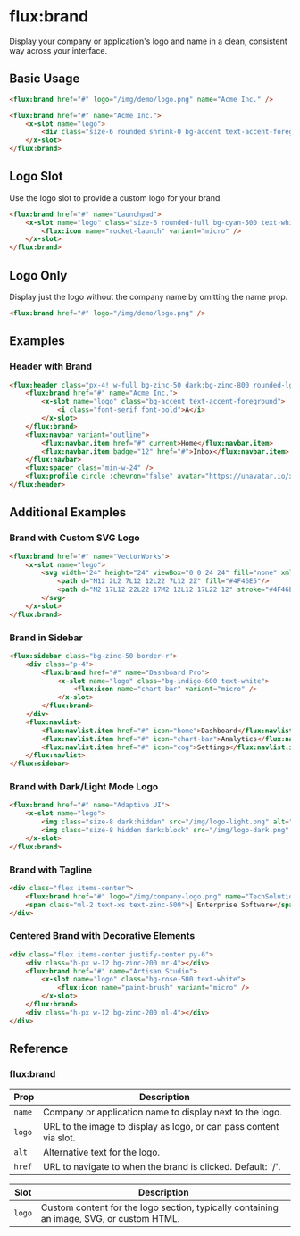 # flux:brand

Display your company or application's logo and name in a clean, consistent way across your interface.

## Basic Usage

```html
<flux:brand href="#" logo="/img/demo/logo.png" name="Acme Inc." />

<flux:brand href="#" name="Acme Inc.">
    <x-slot name="logo">
        <div class="size-6 rounded shrink-0 bg-accent text-accent-foreground flex items-center justify-center"><i class="font-serif font-bold">A</i></div>
    </x-slot>
</flux:brand>
```

## Logo Slot

Use the logo slot to provide a custom logo for your brand.

```html
<flux:brand href="#" name="Launchpad">
    <x-slot name="logo" class="size-6 rounded-full bg-cyan-500 text-white text-xs font-bold">
        <flux:icon name="rocket-launch" variant="micro" />
    </x-slot>
</flux:brand>
```

## Logo Only

Display just the logo without the company name by omitting the name prop.

```html
<flux:brand href="#" logo="/img/demo/logo.png" />
```

## Examples

### Header with Brand

```html
<flux:header class="px-4! w-full bg-zinc-50 dark:bg-zinc-800 rounded-lg border border-zinc-100 dark:border-white/5">
    <flux:brand href="#" name="Acme Inc.">
        <x-slot name="logo" class="bg-accent text-accent-foreground">
            <i class="font-serif font-bold">A</i>
        </x-slot>
    </flux:brand>
    <flux:navbar variant="outline">
        <flux:navbar.item href="#" current>Home</flux:navbar.item>
        <flux:navbar.item badge="12" href="#">Inbox</flux:navbar.item>
    </flux:navbar>
    <flux:spacer class="min-w-24" />
    <flux:profile circle :chevron="false" avatar="https://unavatar.io/x/calebporzio" />
</flux:header>
```

## Additional Examples

### Brand with Custom SVG Logo

```html
<flux:brand href="#" name="VectorWorks">
    <x-slot name="logo">
        <svg width="24" height="24" viewBox="0 0 24 24" fill="none" xmlns="http://www.w3.org/2000/svg">
            <path d="M12 2L2 7L12 12L22 7L12 2Z" fill="#4F46E5"/>
            <path d="M2 17L12 22L22 17M2 12L12 17L22 12" stroke="#4F46E5" stroke-width="2" stroke-linecap="round" stroke-linejoin="round"/>
        </svg>
    </x-slot>
</flux:brand>
```

### Brand in Sidebar

```html
<flux:sidebar class="bg-zinc-50 border-r">
    <div class="p-4">
        <flux:brand href="#" name="Dashboard Pro">
            <x-slot name="logo" class="bg-indigo-600 text-white">
                <flux:icon name="chart-bar" variant="micro" />
            </x-slot>
        </flux:brand>
    </div>
    <flux:navlist>
        <flux:navlist.item href="#" icon="home">Dashboard</flux:navlist.item>
        <flux:navlist.item href="#" icon="chart-bar">Analytics</flux:navlist.item>
        <flux:navlist.item href="#" icon="cog">Settings</flux:navlist.item>
    </flux:navlist>
</flux:sidebar>
```

### Brand with Dark/Light Mode Logo

```html
<flux:brand href="#" name="Adaptive UI">
    <x-slot name="logo">
        <img class="size-8 dark:hidden" src="/img/logo-light.png" alt="Light Logo">
        <img class="size-8 hidden dark:block" src="/img/logo-dark.png" alt="Dark Logo">
    </x-slot>
</flux:brand>
```

### Brand with Tagline

```html
<div class="flex items-center">
    <flux:brand href="#" logo="/img/company-logo.png" name="TechSolutions" />
    <span class="ml-2 text-xs text-zinc-500">| Enterprise Software</span>
</div>
```

### Centered Brand with Decorative Elements

```html
<div class="flex items-center justify-center py-6">
    <div class="h-px w-12 bg-zinc-200 mr-4"></div>
    <flux:brand href="#" name="Artisan Studio">
        <x-slot name="logo" class="bg-rose-500 text-white">
            <flux:icon name="paint-brush" variant="micro" />
        </x-slot>
    </flux:brand>
    <div class="h-px w-12 bg-zinc-200 ml-4"></div>
</div>
```

## Reference

### flux:brand

| Prop | Description |
| --- | --- |
| `name` | Company or application name to display next to the logo. |
| `logo` | URL to the image to display as logo, or can pass content via slot. |
| `alt` | Alternative text for the logo. |
| `href` | URL to navigate to when the brand is clicked. Default: '/'. |

| Slot | Description |
| --- | --- |
| `logo` | Custom content for the logo section, typically containing an image, SVG, or custom HTML. |